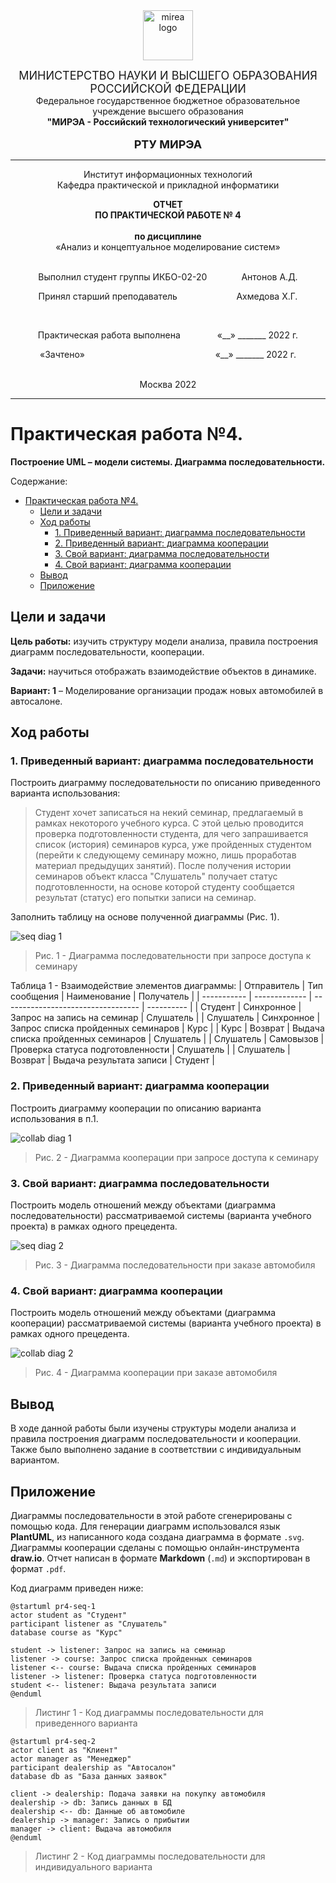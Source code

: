 <div style="text-align: center">
<img src="../images/mirea-logo.png" alt="mirea logo" width=80 height=80>

<font size=4>МИНИСТЕРСТВО НАУКИ И ВЫСШЕГО ОБРАЗОВАНИЯ РОССИЙСКОЙ ФЕДЕРАЦИИ</font><br>
Федеральное государственное бюджетное образовательное учреждение высшего образования<br>
<b>"МИРЭА - Российский технологический университет"</b><br><br>
<font size=4><b>РТУ МИРЭА</b></font>

---
Институт информационных технологий<br>
Кафедра практической и прикладной информатики

<b>ОТЧЕТ<br>ПО ПРАКТИЧЕСКОЙ РАБОТЕ № 4</b>
<br><br>
<b>по дисциплине</b><br>
«Анализ и концептуальное моделирование систем»
<br><br>

Выполнил студент группы ИКБО-02-20
&nbsp;&nbsp;&nbsp;&nbsp;&nbsp;&nbsp;&nbsp;&nbsp;&nbsp;&nbsp;&nbsp;&nbsp;
Антонов А.Д.

Принял cтарший преподаватель
&nbsp;&nbsp;&nbsp;&nbsp;&nbsp;&nbsp;&nbsp;&nbsp;&nbsp;&nbsp;&nbsp;&nbsp;&nbsp;&nbsp;&nbsp;&nbsp;&nbsp;&nbsp;&nbsp;&nbsp;&nbsp;&nbsp;
Ахмедова Х.Г.

<br>

Практическая работа выполнена
&nbsp;&nbsp;&nbsp;&nbsp;&nbsp;&nbsp;&nbsp;&nbsp;&nbsp;&nbsp;&nbsp;&nbsp;&nbsp;
«__» _______ 2022 г.

«Зачтено»
&nbsp;&nbsp;&nbsp;&nbsp;&nbsp;&nbsp;&nbsp;&nbsp;&nbsp;&nbsp;&nbsp;&nbsp;&nbsp;&nbsp;&nbsp;&nbsp;&nbsp;&nbsp;&nbsp;&nbsp;&nbsp;&nbsp;&nbsp;&nbsp;&nbsp;&nbsp;&nbsp;&nbsp;&nbsp;&nbsp;&nbsp;&nbsp;&nbsp;&nbsp;&nbsp;&nbsp;&nbsp;&nbsp;&nbsp;&nbsp;&nbsp;&nbsp;&nbsp;&nbsp;&nbsp;&nbsp;&nbsp;&nbsp;&nbsp;&nbsp;&nbsp;
«__» _______ 2022 г.

<br>Москва 2022</div>

---
<div style="page-break-after: always;"></div>

# Практическая работа №4.
**Построение UML – модели системы. Диаграмма последовательности.**

Содержание:
- [Практическая работа №4.](#практическая-работа-4)
  - [Цели и задачи](#цели-и-задачи)
  - [Ход работы](#ход-работы)
    - [1. Приведенный вариант: диаграмма последовательности](#1-приведенный-вариант-диаграмма-последовательности)
    - [2. Приведенный вариант: диаграмма кооперации](#2-приведенный-вариант-диаграмма-кооперации)
    - [3. Свой вариант: диаграмма последовательности](#3-свой-вариант-диаграмма-последовательности)
    - [4. Свой вариант: диаграмма кооперации](#4-свой-вариант-диаграмма-кооперации)
  - [Вывод](#вывод)
  - [Приложение](#приложение)

## Цели и задачи

**Цель работы:**
изучить структуру модели анализа, правила построения диаграмм последовательности, кооперации.

**Задачи:**
научиться отображать взаимодействие объектов в динамике.

**Вариант: 1**
– Моделирование организации продаж новых автомобилей в автосалоне.

## Ход работы
### 1. Приведенный вариант: диаграмма последовательности
Построить диаграмму последовательности по описанию приведенного варианта использования:

> Студент хочет записаться на некий семинар, предлагаемый в рамках некоторого учебного курса. С этой целью проводится проверка подготовленности студента, для чего запрашивается список (история) семинаров курса, уже пройденных студентом (перейти к следующему семинару можно, лишь проработав материал предыдущих занятий). После получения истории семинаров объект класса "Слушатель" получает статус подготовленности, на основе которой студенту сообщается результат (статус) его попытки записи на семинар.

Заполнить таблицу на основе полученной диаграммы (Рис. 1).

![seq diag 1](../images/pr4-seq-1.svg)
> Рис. 1 - Диаграмма последовательности при запросе доступа к семинару

Таблица 1 - Взаимодействие элементов диаграммы:
| Отправитель | Тип сообщения | Наименование                       | Получатель |
| ----------- | ------------- | ---------------------------------- | ---------- |
| Студент     | Синхронное    | Запрос на запись на семинар        | Слушатель  |
| Слушатель   | Синхронное    | Запрос списка пройденных семинаров | Курс       |
| Курс        | Возврат       | Выдача списка пройденных семинаров | Слушатель  |
| Слушатель   | Самовызов     | Проверка статуса подготовленности  | Слушатель  |
| Слушатель   | Возврат       | Выдача результата записи           | Студент    |

### 2. Приведенный вариант: диаграмма кооперации
Построить диаграмму кооперации по описанию варианта использования в п.1.

![collab diag 1](../images/pr4-collab-1.svg)
> Рис. 2 - Диаграмма кооперации при запросе доступа к семинару

### 3. Свой вариант: диаграмма последовательности
Построить модель отношений между объектами (диаграмма последовательности) рассматриваемой системы (варианта учебного проекта) в рамках одного прецедента.

![seq diag 2](../images/pr4-seq-2.svg)
> Рис. 3 - Диаграмма последовательности при заказе автомобиля

### 4. Свой вариант: диаграмма кооперации
Построить модель отношений между объектами (диаграмма кооперации) рассматриваемой системы (варианта учебного проекта) в рамках одного прецедента.

![collab diag 2](../images/pr4-collab-2.svg)
> Рис. 4 - Диаграмма кооперации при заказе автомобиля

## Вывод
В ходе данной работы были изучены структуры модели анализа и правила построения диаграмм последовательности и кооперации. Также было выполнено задание в соответствии с индивидуальным вариантом.

## Приложение
Диаграммы последовательности в этой работе сгенерированы с помощью кода.
Для генерации диаграмм использовался язык **PlantUML**, из написанного кода создана диаграмма в формате `.svg`.
Диаграммы кооперации сделаны с помощью онлайн-инструмента **draw.io**.
Отчет написан в формате **Markdown** (`.md`) и экспортирован в формат `.pdf`.

Код диаграмм приведен ниже:
```plantuml
@startuml pr4-seq-1
actor student as "Студент"
participant listener as "Слушатель"
database course as "Курс"

student -> listener: Запрос на запись на семинар
listener -> course: Запрос списка пройденных семинаров
listener <-- course: Выдача списка пройденных семинаров
listener -> listener: Проверка статуса подготовленности
student <-- listener: Выдача результата записи
@enduml
```
> Листинг 1 - Код диаграммы последовательности для приведенного варианта

```plantuml
@startuml pr4-seq-2
actor client as "Клиент"
actor manager as "Менеджер"
participant dealership as "Автосалон"
database db as "База данных заявок"

client -> dealership: Подача заявки на покупку автомобиля
dealership -> db: Запись данных в БД
dealership <-- db: Данные об автомобиле
dealership -> manager: Запись о прибытии
manager -> client: Выдача автомобиля
@enduml
```
> Листинг 2 - Код диаграммы последовательности для индивидуального варианта
